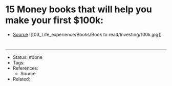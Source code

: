 # 15 Money books that will help you make your first $100k:
- [Source](https://twitter.com/AlexAndBooks_/status/1592883648034131968)
![[03_Life_experience/Books/Book to read/Investing/100k.jpg]]

#
---
- Status: #done
- Tags: 
- References:
	- Source
- Related:
